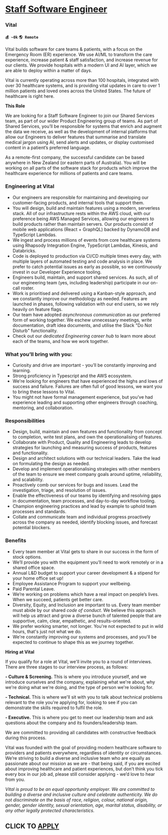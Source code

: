 # [Staff Software Engineer](https://www.remotewlb.com/apply/staff-software-engineer-59812)  
### Vital  
#### `💰 ~0k` `🌎 Remote`  

Vital builds software for care teams & patients, with a focus on the Emergency Room (ER) experience. We use AI/ML to transform the care experience, increase patient & staff satisfaction, and increase revenue for our clients. We provide hospitals with a modern UI and AI layer, which we are able to deploy within a matter of days.

Vital is currently operating across more than 100 hospitals, integrated with over 30 healthcare systems, and is providing vital updates in care to over 1 million patients and loved ones across the United States. The future of healthcare is right here.

  

 **This Role**

  

We are looking for a Staff Software Engineer to join our Shared Services team, as part of our wider Product Engineering group of teams. As part of Shared Services, you’ll be responsible for systems that enrich and augment the data we receive, as well as the development of internal platforms that allow our Engineers to deliver features that summarise and translate medical jargon using AI, send alerts and updates, or display customised content in a patient’s preferred language.

  

As a remote-first company, the successful candidate can be based anywhere in New Zealand (or eastern parts of Australia). You will be working on all parts of the software stack for products which improve the healthcare experience for millions of patients and care teams.

### Engineering at Vital

  * Our engineers are responsible for maintaining and developing our customer-facing products, and internal tools that support them.
  * You will design, build and maintain features using a modern, serverless stack. All of our infrastructure rests within the AWS cloud, with our preference being AWS Managed Services, allowing our engineers to build products rather than maintain servers. Our products consist of mobile web applications (React + GraphQL) backed by DynamoDB and TypeScript Lambdas.
  * We ingest and process millions of events from core healthcare systems using Rhapsody Integration Engine, TypeScript Lambdas, Kinesis, and Databricks.
  * Code is deployed to production via CI/CD multiple times every day, with multiple layers of automated testing and code analysis in place. We prefer to catch potential issues as early as possible, so we continuously invest in our Developer Experience tooling.
  * Engineers build, maintain, and support shared services. As such, all of our engineering team (yes, including leadership) participate in our on-call roster.
  * Work is prioritised and delivered using a Kanban-style approach, and we constantly improve our methodology as needed. Features are launched in phases, following validation with our end users, so we rely heavily on feature flags.
  * Our team have adopted _asynchronous communication_ as our preferred form of working together. We eschew unnecessary meetings, write documentation, draft idea documents, and utilise the Slack "Do Not Disturb" functionality.
  * Check out our _dedicated Engineering career hub_ to learn more about each of the teams, and how we work together.

### What you’ll bring with you:

  * Curiosity and drive are important - you’ll be constantly improving and learning.
  * Strong proficiency in Typescript and the AWS ecosystem.
  * We're looking for engineers that have experienced the highs and lows of success and failure. Failures are often full of good lessons, we want you to bring these lessons to Vital.
  * You might not have formal management experience, but you’ve had experience leading and supporting other engineers through coaching, mentoring, and collaboration.

### Responsibilities

  * Design, build, maintain and own features and functionality from concept to completion, write test plans, and own the operationalising of features.
  * Collaborate with Product, Quality and Engineering leads to develop strategies for launching and measuring success of products, features and functionality.
  * Design and architect solutions with our technical leaders. Take the lead on formulating the design as needed.
  * Develop and implement operationalising strategies with other members of the team to ensure we meet company goals around uptime, reliability, and scalability.
  * Proactively comb our services for bugs and issues. Lead the investigation, triage, and resolution of issues.
  * Enable the effectiveness of our teams by identifying and resolving gaps in documentation, team processes, and day-to-day workflow tooling. 
  * Champion engineering practices and lead by example to uphold team processes and standards.
  * Collate and communicate team and individual progress proactively across the company as needed, identify blocking issues, and forecast potential blockers.

### Benefits

  * Every team member at Vital gets to share in our success in the form of stock options.
  * We’ll provide you with the equipment you’ll need to work remotely or in a shared office space.
  * Annual L&D budget to support your career development & a stipend for your home office set up!
  * Employee Assistance Program to support your wellbeing.
  * Paid Parental Leave.
  * We’re working on problems which have a real impact on people’s lives. When we succeed, patients get better care.
  * Diversity, Equity, and Inclusion are important to us. Every team member must abide by our shared _code of conduct_. We believe this approach will help us attract and grow a diverse bunch of talented people that are supportive, calm, clear, empathetic, and results-oriented.
  * We prefer working smarter, not longer. You're not expected to put in wild hours, that's just not what we do.
  * We're constantly improving our systems and processes, and you'll be expected to continue to shape this as we journey together.

 **Hiring at Vital**

  

If you qualify for a role at Vital, we'll invite you to a round of interviews. There are three stages to our interview process, as follows:

 **\- Culture & Screening.** This is where you introduce yourself, and we introduce ourselves and the company, explaining what we're about, why we're doing what we're doing, and the type of person we're looking for.

 **\- Technical.** This is where we'll sit with you to talk about technical problems relevant to the role you're applying for, looking to see if you can demonstrate the skills required to fulfil the role.

 **\- Executive.** This is where you get to meet our leadership team and ask questions about the company and its founders/leadership team.

We are committed to providing all candidates with constructive feedback during this process.

  

Vital was founded with the goal of providing modern healthcare software to providers and patients everywhere, regardless of identity or circumstances. We’re striving to build a diverse and inclusive team who are equally as passionate about our mission as we are - that being said, if you are excited about improving healthcare and patient experiences, but don’t think you tick every box in our job ad, please still consider applying - we’d love to hear from you.

  

 _Vital is proud to be an equal opportunity employer. We are committed to building a diverse and inclusive culture and celebrate authenticity. We do not discriminate on the basis of race, religion, colour, national origin, gender, gender identity, sexual orientation, age, marital status, disability, or any other legally protected characteristics._

  
## CLICK TO [APPLY](https://www.remotewlb.com/apply/staff-software-engineer-59812)

